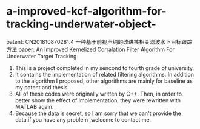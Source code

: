 # a-improved-kcf-algorithm-for-tracking-underwater-object-
patent: CN201810870281.4 一种基于前视声纳的改进核相关滤波水下目标跟踪方法
paper: An Improved Kernelized Corralation Filter Algorithm For Underwater Target Tracking 
1. This is a project completed in my sencond to fourth grade of university. 
2. It contains the implementation of related filtering algorithms.
   In addition to the algorithm I proposed, other algorithms are mainly for baseline as my patent and thesis. 
3. All of these codes were originally written by C++. 
   Then, in order to better show the effect of implementation, they were rewritten with MATLAB again.
4. Because the data is secret, so I am sorry that we can't provide the data.if you have any problem ,welcome to contact me.
